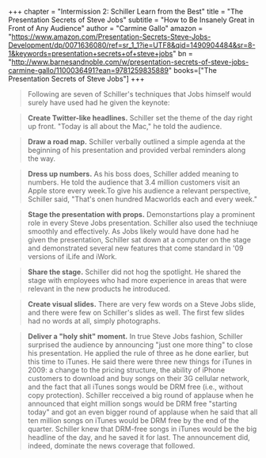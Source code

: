 +++
chapter = "Intermission 2: Schiller Learn from the Best"
title = "The Presentation Secrets of Steve Jobs"
subtitle = "How to Be Insanely Great in Front of Any Audience"
author = "Carmine Gallo"
amazon = "https://www.amazon.com/Presentation-Secrets-Steve-Jobs-Development/dp/0071636080/ref=sr_1_1?ie=UTF8&qid=1490904484&sr=8-1&keywords=presentation+secrets+of+steve+jobs"
bn = "http://www.barnesandnoble.com/w/presentation-secrets-of-steve-jobs-carmine-gallo/1100036491?ean=9781259835889"
books=["The Presentation Secrets of Steve Jobs"]
+++

> Following are seven of Schiller's techniques that Jobs himself would surely have used had he given the keynote:

> **Create Twitter-like headlines.** Schiller set the theme of the day right up front. "Today is all about the Mac," he told the audience.  
  
> **Draw a road map.** Schiller verbally outlined a simple agenda at the beginning   of his presentation and provided verbal reminders along the way.
  
> **Dress up numbers.** As his boss does, Schiller added meaning to numbers. He told the audience that 3.4 million customers visit an Apple store every week.To give his audience a relevant perspective, Schiller said, "That's onen hundred Macworlds each and every week."  
  
> **Stage the presentation with props.** Demonstartions play a prominent role in every Steve Jobs presentation. Schiller also used the techniuqe smoothly and effectively. As Jobs likely would have done had he given the presentation, Schiller sat down at a computer on the stage and demonstrated several new features that come standard in '09 versions of iLife and iWork.  
  
> **Share the stage.** Schiller did not hog the spotlight. He shared the stage with employees who had more experience in areas that were relevant in the new products he introduced.   
  
> **Create visual slides.** There are very few words on a Steve Jobs slide, and there were few on Schiller's slides as well. The first few slides had no words at all, simply photographs.  
  
> **Deliver a "holy shit" moment.** In true Steve Jobs fashion, Schiller surprised the audience by announcing "just one more thing" to close his presentation. He applied the rule of three as he done earlier, but this time to iTunes. He said there were three new things for iTunes in 2009: a change to the pricing structure, the ability of iPhone customers to download and buy songs on their 3G cellular network, and the fact that all iTunes songs would be DRM free (i.e., without copy protection). Schiller recceived a big round of applause when he announced that eight million songs would be DRM free "starting today" and got an even bigger round of applause when he said that all ten million songs on iTunes would be DRM free by the end of the quarter. Schiller knew that DRM-free songs in iTunes would be the big headline of the day, and he saved it for last. The announcement did, indeed, dominate the news coverage that followed. 
  